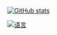 
[![GitHub stats](https://github-readme-stats.vercel.app/api?username=Siianchan&show_icons=true&theme=transparent)](https://github.com/Siianchan)

[![语言](https://github-readme-stats.vercel.app/api/top-langs/?username=Siianchan&layout=compact)](https://github.com/Siianchan)
